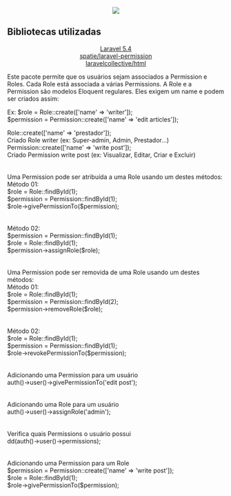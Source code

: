 <p align="center"><img src="https://laravel.com/assets/img/components/logo-laravel.svg"></p>

## Bibliotecas utilizadas

<p align="center">
	<a href="https://laravel.com/docs/5.4">Laravel 5.4</a><br>
	<a href="https://github.com/spatie/laravel-permission">spatie/laravel-permission</a><br>
	<a href="https://github.com/laravelcollective/html">laravelcollective/html</a><br>
<p>

<p>Este pacote permite que os usuários sejam associados a Permission e Roles. Cada Role está associada a várias Permissions. A Role e a Permission são modelos Eloquent regulares. Eles exigem um name e podem ser criados assim:</p>
<p>Ex: $role = Role::create(['name' => 'writer']);<br>
	$permission = Permission::create(['name' => 'edit articles']);</p>

<p>
Role::create(['name' => 'prestador']);<br>
Criado Role writer (ex: Super-admin, Admin, Prestador...)<br>
Permission::create(['name' => 'write post']);<br>
Criado Permission write post (ex: Visualizar, Editar, Criar e Excluir)<br>
<br><br>
Uma Permission pode ser atribuída a uma Role usando um destes métodos:<br>
Método 01:<br>
$role = Role::findById(1);<br>
$permission = Permission::findById(1);<br>
$role->givePermissionTo($permission);<br>
<br><br>
Método 02:<br>
$permission = Permission::findById(1);<br>
$role = Role::findById(1);<br>
$permission->assignRole($role);<br>
<br><br>
Uma Permission pode ser removida de uma Role usando um destes métodos:<br>
Método 01:<br>
$role = Role::findById(1);<br>
$permission = Permission::findById(2);<br>
$permission->removeRole($role);<br>
<br><br>
Método 02:<br>
$role = Role::findById(1);<br>
$permission = Permission::findById(1);<br>
$role->revokePermissionTo($permission);<br>
<br><br>
Adicionando uma Permission para um usuário<br>
auth()->user()->givePermissionTo('edit post');<br>
<br><br>
Adicionando uma Role para um usuário<br>
auth()->user()->assignRole('admin');<br>
<br><br>
Verifica quais Permissions o usuário possui<br>
dd(auth()->user()->permissions);<br>
<br><br>
Adicionando uma Permission para um Role<br>
$permission = Permission::create(['name' => 'write post']);<br>
$role = Role::findById(1);<br>
$role->givePermissionTo($permission);</p><br>
